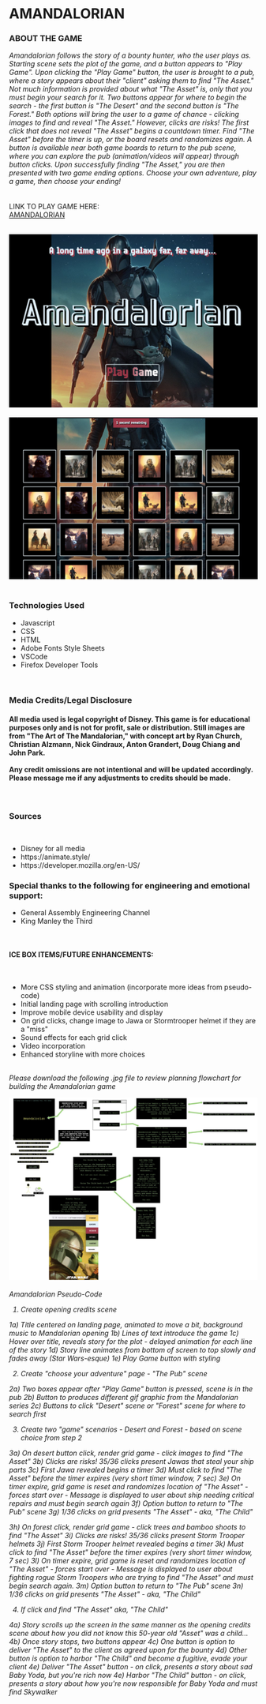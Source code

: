 <h1>AMANDALORIAN</h1>

<h3>ABOUT THE GAME</h3>

<i>
Amandalorian follows the story of a bounty hunter, who the user plays as. Starting scene sets the plot of the game, and a button appears to "Play Game". Upon clicking the "Play Game" button, the user is brought to a pub, where a story appears about their "client" asking them to find "The Asset." Not much information is provided about what "The Asset" is, only that you must begin your search for it.  Two buttons appear for where to begin the search - the first button is "The Desert" and the second button is "The Forest." Both options will bring the user to a game of chance - clicking images to find and reveal "The Asset." However, clicks are risks! The first click that does not reveal "The Asset" begins a countdown timer. Find "The Asset" before the timer is up, or the board resets and randomizes again.  A button is available near both game boards to return to the pub scene, where you can explore the pub (animation/videos will appear) through button clicks. Upon successfully finding "The Asset," you are then presented with two game ending options.  Choose your own adventure, play a game, then choose your ending!</i>
<br>
<br>
<br>
LINK TO PLAY GAME HERE:
<br>
<a href="https://amandalorian.netlify.app/">AMANDALORIAN</a>
<br>
<br>

![Game Screenshot](./media/ScreenShot.png)
<br>
<br>
![Game Screenshot](./media/ScreenShot2.png)
<br>
<br>
<h3> Technologies Used</h3>
<ul>
<li>Javascript</li>
<li>CSS</li>
<li>HTML</li>
<li>Adobe Fonts Style Sheets</li>
<li>VSCode</li>
<li>Firefox Developer Tools</li>
</ul>
<br>
<h3> Media Credits/Legal Disclosure </h3>
<h4>All media used is legal copyright of Disney. This game is for educational purposes only and is not for profit, sale or distribution. Still images are from "The Art of The Mandalorian," with concept art by Ryan Church, Christian Alzmann, Nick Gindraux, Anton Grandert, Doug Chiang and John Park.
<br>
<br>Any credit omissions are not intentional and will be updated accordingly. Please message me if any adjustments to credits should be made.
</h4>
<br>
<h3>Sources</h3>
<br>
<ul>
  <li>Disney for all media</li>
  <li>https://animate.style/</li>
  <li>https://developer.mozilla.org/en-US/</li>
</ul>

<h3>Special thanks to the following for engineering and emotional support:</h3>
<ul>
  <li>General Assembly Engineering Channel</li>
  <li>King Manley the Third</li>
</ul>
<br>
<h4>ICE BOX ITEMS/FUTURE ENHANCEMENTS:</h4>
<br>
<ul>
<li>More CSS styling and animation (incorporate more ideas from pseudo-code)</li>
<li>Initial landing page with scrolling introduction</li>
<li>Improve mobile device usability and display</li>
<li>On grid clicks, change image to Jawa or Stormtrooper helmet if they are a "miss"</li>
<li>Sound effects for each grid click</li>
<li>Video incorporation</li>
<li>Enhanced storyline with more choices</li>
<i>
</ul>
<br>
Please download the following .jpg file to review planning flowchart for building the Amandalorian game

![Planning Flowchart](./media/Amandalorian.jpg)
<br> 
<br>
Amandalorian Pseudo-Code
<br>
1. Create opening credits scene

 1a) Title centered on landing page, animated to move a bit, background music to Mandalorian opening
 1b) Lines of text introduce the game
 1c) Hover over title, reveals story for the plot - delayed animation for each line of the story
 1d) Story line animates from bottom of screen to top slowly and fades away (Star Wars-esque)
 1e) Play Game button with styling

2. Create "choose your adventure" page - "The Pub" scene
 
 2a) Two boxes appear after "Play Game" button is pressed, scene is in the pub
 2b) Button to produces different gif graphic from the Mandalorian series
 2c) Buttons to click "Desert" scene or "Forest" scene for where to search first

3. Create two "game" scenarios - Desert and Forest - based on scene choice from step 2

3a) On desert button click, render grid game - click images to find "The Asset"
3b) Clicks are risks! 35/36 clicks present Jawas that steal your ship parts
3c) First Jawa revealed begins a timer
3d) Must click to find "The Asset" before the timer expires (very short timer window, 7 sec)
3e) On timer expire, grid game is reset and randomizes location of "The Asset" - forces start over - Message is displayed to user about ship needing critical repairs and must begin search again
3f) Option button to return to "The Pub" scene
3g) 1/36 clicks on grid presents "The Asset" - aka, "The Child"

3h) On forest click, render grid game - click trees and bamboo shoots to find "The Asset"
3i) Clicks are risks! 35/36 clicks present Storm Trooper helmets
3j) First Storm Trooper helmet revealed begins a timer
3k) Must click to find "The Asset" before the timer expires (very short timer window, 7 sec)
3l) On timer expire, grid game is reset and randomizes location of "The Asset" - forces start over - Message is displayed to user about fighting rogue Storm Troopers who are trying to find "The Asset" and must begin search again.
3m) Option button to return to "The Pub" scene
3n) 1/36 clicks on grid presents "The Asset" - aka, "The Child"

4. If click and find "The Asset" aka, "The Child"

4a) Story scrolls up the screen in the same manner as the opening credits scene about how you did not know this 50-year old "Asset" was a child...
4b) Once story stops, two buttons appear
4c) One button is option to deliver "The Asset" to the client as agreed upon for the bounty
4d) Other button is option to harbor "The Child" and become a fugitive, evade your client
4e) Deliver "The Asset" button - on click, presents a story about sad Baby Yoda, but you're rich now
4e) Harbor "The Child" button - on click, presents a story about how you're now responsible for Baby Yoda and must find Skywalker 
</i>